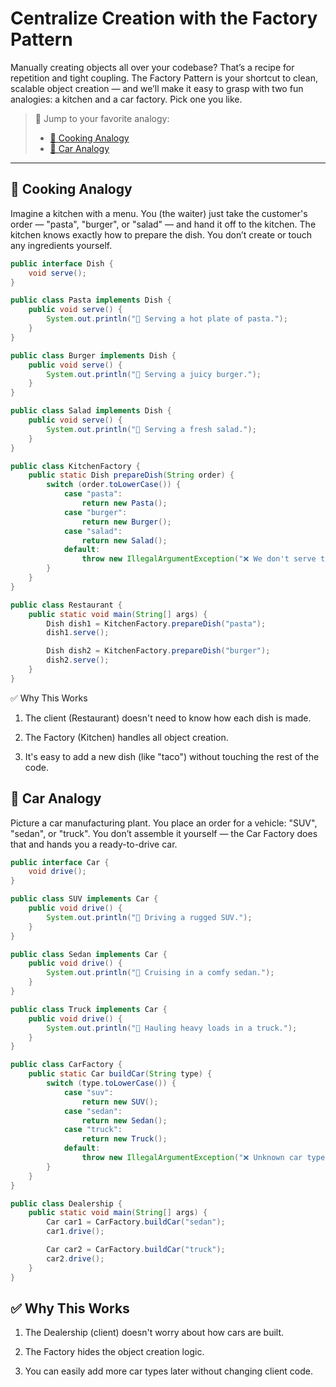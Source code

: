 # Centralize Creation with the Factory Pattern

Manually creating objects all over your codebase? That’s a recipe for repetition and tight coupling.
The Factory Pattern is your shortcut to clean, scalable object creation — and we’ll make it easy to grasp with two fun analogies: a kitchen and a car factory. Pick one you like.

> 🔀 Jump to your favorite analogy:  
> - [🍳 Cooking Analogy](https://github.com/nemaderinku/Design-patterns/blob/main/FactoryPattern.md#-cooking-analogy)
> - [🚗 Car Analogy](https://github.com/nemaderinku/Design-patterns/blob/main/FactoryPattern.md#-cooking-analogy)

---

## 🍳 Cooking Analogy
Imagine a kitchen with a menu. You (the waiter) just take the customer's order — "pasta", "burger", or "salad" — and hand it off to the kitchen. The kitchen knows exactly how to prepare the dish. You don’t create or touch any ingredients yourself.

```Java
public interface Dish {
    void serve();
}

public class Pasta implements Dish {
    public void serve() {
        System.out.println("🍝 Serving a hot plate of pasta.");
    }
}

public class Burger implements Dish {
    public void serve() {
        System.out.println("🍔 Serving a juicy burger.");
    }
}

public class Salad implements Dish {
    public void serve() {
        System.out.println("🥗 Serving a fresh salad.");
    }
}

public class KitchenFactory {
    public static Dish prepareDish(String order) {
        switch (order.toLowerCase()) {
            case "pasta":
                return new Pasta();
            case "burger":
                return new Burger();
            case "salad":
                return new Salad();
            default:
                throw new IllegalArgumentException("❌ We don't serve that dish: " + order);
        }
    }
}

public class Restaurant {
    public static void main(String[] args) {
        Dish dish1 = KitchenFactory.prepareDish("pasta");
        dish1.serve();

        Dish dish2 = KitchenFactory.prepareDish("burger");
        dish2.serve();
    }
}

```
✅ Why This Works
1. The client (Restaurant) doesn't need to know how each dish is made.

2. The Factory (Kitchen) handles all object creation.

3. It's easy to add a new dish (like "taco") without touching the rest of the code.


## 🚗 Car Analogy
Picture a car manufacturing plant. You place an order for a vehicle: "SUV", "sedan", or "truck". You don’t assemble it yourself — the Car Factory does that and hands you a ready-to-drive car.

```Java
public interface Car {
    void drive();
}

public class SUV implements Car {
    public void drive() {
        System.out.println("🚙 Driving a rugged SUV.");
    }
}

public class Sedan implements Car {
    public void drive() {
        System.out.println("🚗 Cruising in a comfy sedan.");
    }
}

public class Truck implements Car {
    public void drive() {
        System.out.println("🚚 Hauling heavy loads in a truck.");
    }
}

public class CarFactory {
    public static Car buildCar(String type) {
        switch (type.toLowerCase()) {
            case "suv":
                return new SUV();
            case "sedan":
                return new Sedan();
            case "truck":
                return new Truck();
            default:
                throw new IllegalArgumentException("❌ Unknown car type: " + type);
        }
    }
}

public class Dealership {
    public static void main(String[] args) {
        Car car1 = CarFactory.buildCar("sedan");
        car1.drive();

        Car car2 = CarFactory.buildCar("truck");
        car2.drive();
    }
}

```

## ✅ Why This Works
1. The Dealership (client) doesn't worry about how cars are built.

2. The Factory hides the object creation logic.

3. You can easily add more car types later without changing client code.